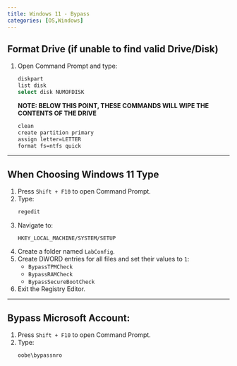 ```yaml
---
title: Windows 11 - Bypass
categories: [OS,Windows]
---
```


## Format Drive (if unable to find valid Drive/Disk)

1. Open Command Prompt and type:
    ```sh
    diskpart
    list disk
    select disk NUMOFDISK
    ```

    **NOTE: BELOW THIS POINT, THESE COMMANDS WILL WIPE THE CONTENTS OF THE DRIVE**

    ```sh
    clean
    create partition primary
    assign letter=LETTER
    format fs=ntfs quick
    ```

---

## When Choosing Windows 11 Type

1. Press `Shift + F10` to open Command Prompt.
2. Type:
    ```sh
    regedit
    ```
3. Navigate to:
    ```
    HKEY_LOCAL_MACHINE/SYSTEM/SETUP
    ```
4. Create a folder named `LabConfig`.
5. Create DWORD entries for all files and set their values to `1`:
    - `BypassTPMCheck`
    - `BypassRAMCheck`
    - `BypassSecureBootCheck`
6. Exit the Registry Editor.

---

## Bypass Microsoft Account:

1. Press `Shift + F10` to open Command Prompt.
2. Type:
    ```sh
    oobe\bypassnro
    ```
